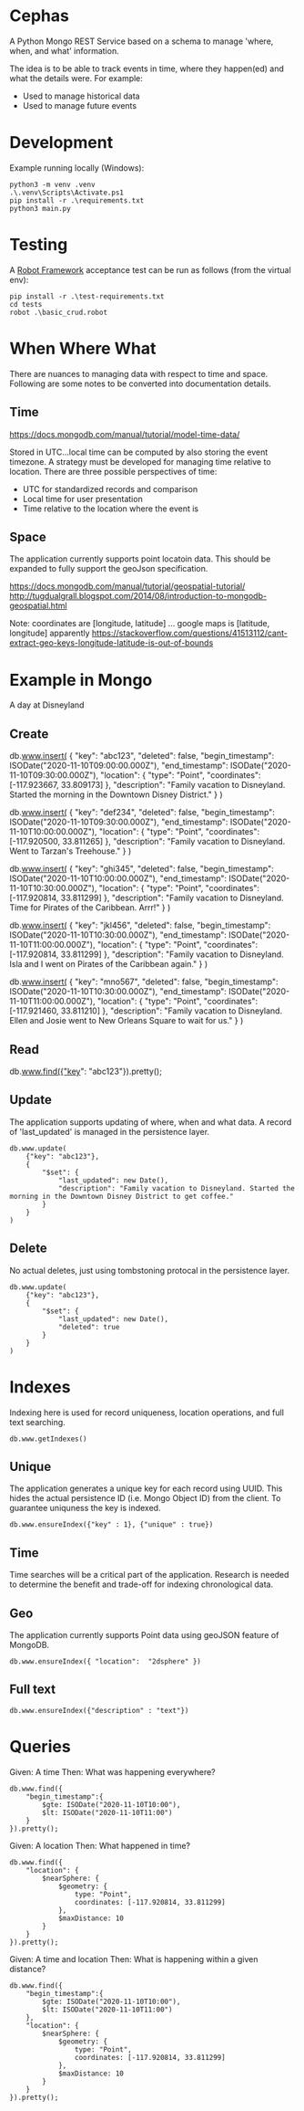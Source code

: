 # Cephas

A Python Mongo REST Service based on a schema to manage 'where, when, and what' information.

The idea is to be able to track events in time, where they happen(ed) and what the details were.
For example:
- Used to manage historical data
- Used to manage future events

# Development

Example running locally (Windows):
```
python3 -m venv .venv
.\.venv\Scripts\Activate.ps1
pip install -r .\requirements.txt
python3 main.py
```

# Testing

A [Robot Framework](https://robotframework.org/) acceptance test can be run as follows (from the virtual env):
```
pip install -r .\test-requirements.txt
cd tests
robot .\basic_crud.robot
```

# When Where What
There are nuances to managing data with respect to time and space.
Following are some notes to be converted into documentation details.

## Time
https://docs.mongodb.com/manual/tutorial/model-time-data/

Stored in UTC...local time can be computed by also storing the event timezone.
A strategy must be developed for managing time relative to location.
There are three possible perspectives of time:
- UTC for standardized records and comparison
- Local time for user presentation
- Time relative to the location where the event is

## Space
The application currently supports point locatoin data.
This should be expanded to fully support the geoJson specification.

https://docs.mongodb.com/manual/tutorial/geospatial-tutorial/
http://tugdualgrall.blogspot.com/2014/08/introduction-to-mongodb-geospatial.html

Note: coordinates are  [longitude, latitude]  ... google maps is  [latitude, longitude] apparently
https://stackoverflow.com/questions/41513112/cant-extract-geo-keys-longitude-latitude-is-out-of-bounds


# Example in Mongo

A day at Disneyland

## Create

db.www.insert(
    {
        "key": "abc123",
        "deleted": false,
        "begin_timestamp": ISODate("2020-11-10T09:00:00.000Z"),
        "end_timestamp": ISODate("2020-11-10T09:30:00.000Z"),
        "location": {
            "type": "Point",
            "coordinates": [-117.923667, 33.809173]
        },
        "description": "Family vacation to Disneyland. Started the morning in the Downtown Disney District."
    }
)

db.www.insert(
    {
        "key": "def234",
        "deleted": false,
        "begin_timestamp": ISODate("2020-11-10T09:30:00.000Z"),
        "end_timestamp": ISODate("2020-11-10T10:00:00.000Z"),
        "location": {
            "type": "Point",
            "coordinates": [-117.920500, 33.811265]
        },
        "description": "Family vacation to Disneyland. Went to Tarzan's Treehouse."
    }
)

db.www.insert(
    {
        "key": "ghi345",
        "deleted": false,
        "begin_timestamp": ISODate("2020-11-10T10:00:00.000Z"),
        "end_timestamp": ISODate("2020-11-10T10:30:00.000Z"),
        "location": {
            "type": "Point",
            "coordinates": [-117.920814, 33.811299]
        },
        "description": "Family vacation to Disneyland. Time for Pirates of the Caribbean. Arrr!"
    }
)

db.www.insert(
    {
        "key": "jkl456",
        "deleted": false,
        "begin_timestamp": ISODate("2020-11-10T10:30:00.000Z"),
        "end_timestamp": ISODate("2020-11-10T11:00:00.000Z"),
        "location": {
            "type": "Point",
            "coordinates": [-117.920814, 33.811299]
        },
        "description": "Family vacation to Disneyland. Isla and I went on Pirates of the Caribbean again."
    }
)

db.www.insert(
    {
        "key": "mno567",
        "deleted": false,
        "begin_timestamp": ISODate("2020-11-10T10:30:00.000Z"),
        "end_timestamp": ISODate("2020-11-10T11:00:00.000Z"),
        "location": {
            "type": "Point",
            "coordinates": [-117.921460, 33.811210]
        },
        "description": "Family vacation to Disneyland. Ellen and Josie went to New Orleans Square to wait for us."
    }
)

## Read

db.www.find({"key": "abc123"}).pretty();

## Update
The application supports updating of where, when and what data.
A record of 'last_updated' is managed in the persistence layer.

```
db.www.update(
    {"key": "abc123"},
    {
        "$set": {
            "last_updated": new Date(),
            "description": "Family vacation to Disneyland. Started the morning in the Downtown Disney District to get coffee."
        }
    }
)
```

## Delete
No actual deletes, just using tombstoning protocal in the persistence layer.

```
db.www.update(
    {"key": "abc123"},
    {
        "$set": {
            "last_updated": new Date(),
            "deleted": true
        }
    }
)
```


# Indexes

Indexing here is used for record uniqueness, location operations, and full text searching.

`db.www.getIndexes()`

## Unique
The application generates a unique key for each record using UUID.
This hides the actual persistence ID (i.e. Mongo Object ID) from the client.
To guarantee uniquness the key is indexed.

`db.www.ensureIndex({"key" : 1}, {"unique" : true})`

## Time
Time searches will be a critical part of the application.
Research is needed to determine the benefit and trade-off for indexing chronological data.

## Geo
The application currently supports Point data using geoJSON feature of MongoDB.

`db.www.ensureIndex({ "location":  "2dsphere" })`

## Full text

`db.www.ensureIndex({"description" : "text"})`


# Queries

Given: A time
Then: What was happening everywhere?

```
db.www.find({
    "begin_timestamp":{
        $gte: ISODate("2020-11-10T10:00"),
        $lt: ISODate("2020-11-10T11:00") 
    }
}).pretty();
```

Given: A location
Then: What happened in time?

```
db.www.find({ 
    "location": { 
        $nearSphere: { 
            $geometry: {
                type: "Point",
                coordinates: [-117.920814, 33.811299]
            },
            $maxDistance: 10
        } 
    } 
}).pretty();
```

Given: A time and location
Then: What is happening within a given distance?

```
db.www.find({ 
    "begin_timestamp":{
        $gte: ISODate("2020-11-10T10:00"),
        $lt: ISODate("2020-11-10T11:00") 
    },
    "location": { 
        $nearSphere: { 
            $geometry: {
                type: "Point",
                coordinates: [-117.920814, 33.811299]
            },
            $maxDistance: 10
        } 
    } 
}).pretty();
```
